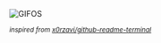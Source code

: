 <div align="justify">
<picture>
    <source media="(prefers-color-scheme: dark)" srcset="https://i.ibb.co/rhqg7mr/output-gif.gif">
    <source media="(prefers-color-scheme: light)" srcset="https://i.ibb.co/rhqg7mr/output-gif.gif">
    <img alt="GIFOS" src="https://i.ibb.co/rhqg7mr/output-gif.gif">
</picture>

<sub><i>inspired from [x0rzavi/github-readme-terminal](https://github.com/x0rzavi/github-readme-terminal)</i></sub>

</div>

<!-- Image deletion URL: https://ibb.co/q8hzydQ/075bbd1c8af72dd3aa86bf325d741687 -->